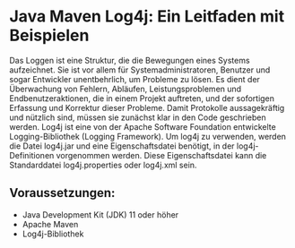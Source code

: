 # Java Maven Log4j: Ein Leitfaden mit Beispielen

Das Loggen ist eine Struktur, die die Bewegungen eines Systems aufzeichnet. Sie ist vor allem für Systemadministratoren, Benutzer und sogar Entwickler unentbehrlich, um Probleme zu lösen. Es dient der Überwachung von Fehlern, Abläufen, Leistungsproblemen und Endbenutzeraktionen, die in einem Projekt auftreten, und der sofortigen Erfassung und Korrektur dieser Probleme. Damit Protokolle aussagekräftig und nützlich sind, müssen sie zunächst klar in den Code geschrieben werden. Log4j ist eine von der Apache Software Foundation entwickelte Logging-Bibliothek (Logging Framework). Um log4j zu verwenden, werden die Datei log4j.jar und eine Eigenschaftsdatei benötigt, in der log4j-Definitionen vorgenommen werden. Diese Eigenschaftsdatei kann die Standarddatei log4j.properties oder log4j.xml sein. 

## Voraussetzungen:
- Java Development Kit (JDK) 11 oder höher
- Apache Maven
- Log4j-Bibliothek
